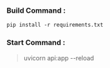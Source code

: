### Build Command : 

`pip install -r requirements.txt`

### Start Command : 

> uvicorn api:app --reload